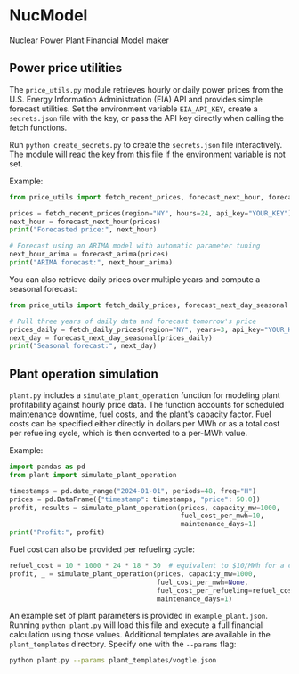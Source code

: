 # NucModel

Nuclear Power Plant Financial Model maker

## Power price utilities

The `price_utils.py` module retrieves hourly or daily power prices from the U.S. Energy Information Administration (EIA) API and provides simple forecast utilities. Set the environment variable `EIA_API_KEY`, create a `secrets.json` file with the key, or pass the API key directly when calling the fetch functions.

Run `python create_secrets.py` to create the `secrets.json` file interactively. The module will read the key from this file if the environment variable is not set.

Example:

```python
from price_utils import fetch_recent_prices, forecast_next_hour, forecast_arima

prices = fetch_recent_prices(region="NY", hours=24, api_key="YOUR_KEY")
next_hour = forecast_next_hour(prices)
print("Forecasted price:", next_hour)

# Forecast using an ARIMA model with automatic parameter tuning
next_hour_arima = forecast_arima(prices)
print("ARIMA forecast:", next_hour_arima)
```

You can also retrieve daily prices over multiple years and compute a seasonal forecast:

```python
from price_utils import fetch_daily_prices, forecast_next_day_seasonal

# Pull three years of daily data and forecast tomorrow's price
prices_daily = fetch_daily_prices(region="NY", years=3, api_key="YOUR_KEY")
next_day = forecast_next_day_seasonal(prices_daily)
print("Seasonal forecast:", next_day)
```

## Plant operation simulation

`plant.py` includes a `simulate_plant_operation` function for modeling plant
profitability against hourly price data. The function accounts for scheduled
maintenance downtime, fuel costs, and the plant's capacity factor. Fuel costs
can be specified either directly in dollars per MWh or as a total cost per
refueling cycle, which is then converted to a per-MWh value.

Example:

```python
import pandas as pd
from plant import simulate_plant_operation

timestamps = pd.date_range("2024-01-01", periods=48, freq="H")
prices = pd.DataFrame({"timestamp": timestamps, "price": 50.0})
profit, results = simulate_plant_operation(prices, capacity_mw=1000,
                                           fuel_cost_per_mwh=10,
                                           maintenance_days=1)
print("Profit:", profit)
```

Fuel cost can also be provided per refueling cycle:

```python
refuel_cost = 10 * 1000 * 24 * 18 * 30  # equivalent to $10/MWh for a cycle
profit, _ = simulate_plant_operation(prices, capacity_mw=1000,
                                     fuel_cost_per_mwh=None,
                                     fuel_cost_per_refueling=refuel_cost,
                                     maintenance_days=1)
```

An example set of plant parameters is provided in `example_plant.json`. Running
`python plant.py` will load this file and execute a full financial calculation
using those values. Additional templates are available in the `plant_templates`
directory. Specify one with the `--params` flag:

```bash
python plant.py --params plant_templates/vogtle.json
```


